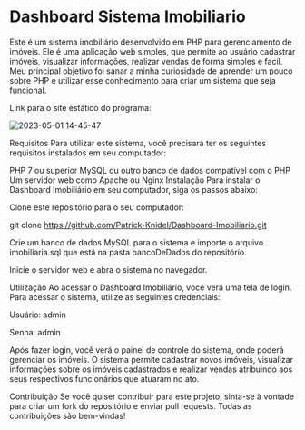 # Dashboard Sistema Imobiliario

Este é um sistema imobiliário desenvolvido em PHP para gerenciamento de imóveis. Ele é uma aplicação web simples, que permite ao usuário cadastrar imóveis, visualizar informações, realizar vendas de forma simples e facil. Meu principal objetivo foi sanar a minha curiosidade de aprender um pouco sobre PHP e utilizar esse conhecimento para criar um sistema que seja funcional.

Link para o site estático do programa: 

![2023-05-01 14-45-47](https://user-images.githubusercontent.com/94726621/235501336-3757e056-19f3-4398-97a2-443142f7fd87.gif)

Requisitos
Para utilizar este sistema, você precisará ter os seguintes requisitos instalados em seu computador:

PHP 7 ou superior
MySQL ou outro banco de dados compatível com o PHP
Um servidor web como Apache ou Nginx
Instalação
Para instalar o Dashboard Imobiliário em seu computador, siga os passos abaixo:

Clone este repositório para o seu computador:

git clone https://github.com/Patrick-Knidel/Dashboard-Imobiliario.git

Crie um banco de dados MySQL para o sistema e importe o arquivo imobiliaria.sql que está na pasta bancoDeDados do repositório.

Inicie o servidor web e abra o sistema no navegador.

Utilização
Ao acessar o Dashboard Imobiliário, você verá uma tela de login. Para acessar o sistema, utilize as seguintes credenciais:

Usuário: admin


Senha: admin

Após fazer login, você verá o painel de controle do sistema, onde poderá gerenciar os imóveis. O sistema permite cadastrar novos imóveis, visualizar informações sobre os imóveis cadastrados e realizar vendas atribuindo aos seus respectivos funcionários que atuaram no ato.

Contribuição
Se você quiser contribuir para este projeto, sinta-se à vontade para criar um fork do repositório e enviar pull requests. Todas as contribuições são bem-vindas!
